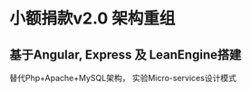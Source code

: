 # 小额捐款v2.0 架构重组

## 基于Angular, Express 及 LeanEngine搭建
   替代Php+Apache+MySQL架构， 实验Micro-services设计模式
